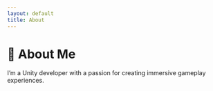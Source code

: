 ```yaml
---
layout: default
title: About
---
```


# 👋 About Me

I’m a Unity developer with a passion for creating immersive gameplay experiences.
